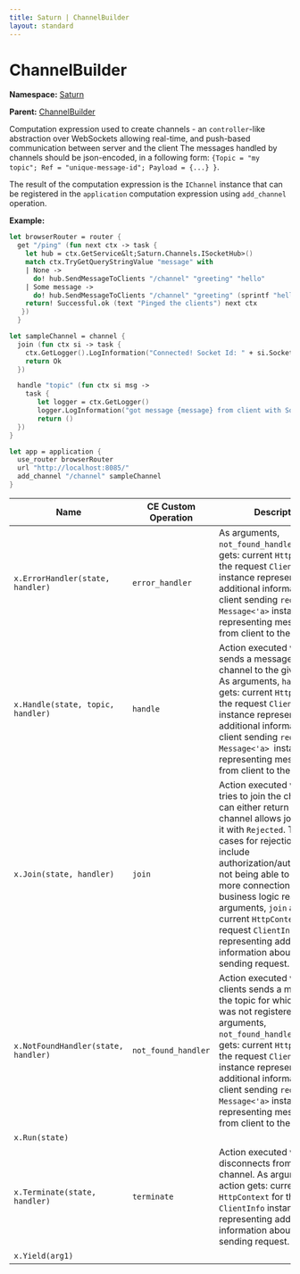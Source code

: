 ```yaml
---
title: Saturn | ChannelBuilder
layout: standard
---
```


# ChannelBuilder

**Namespace:** [Saturn](./saturn.html)

**Parent:** [ChannelBuilder](./saturn-channelbuilder.html)

Computation expression used to create channels - an `controller`-like abstraction over WebSockets allowing real-time, and push-based communication between server and the client The messages handled by channels should be json-encoded, in a following form: `{Topic = "my topic"; Ref = "unique-message-id"; Payload = {...} }`.

The result of the computation expression is the `IChannel` instance that can be registered in the `application` computation expression using `add_channel` operation.

**Example:**

```fsharp
let browserRouter = router {
  get "/ping" (fun next ctx -> task {
    let hub = ctx.GetService&lt;Saturn.Channels.ISocketHub>()
    match ctx.TryGetQueryStringValue "message" with
    | None ->
      do! hub.SendMessageToClients "/channel" "greeting" "hello"
    | Some message ->
      do! hub.SendMessageToClients "/channel" "greeting" (sprintf "hello, %s" message)
    return! Successful.ok (text "Pinged the clients") next ctx
   })
  }

let sampleChannel = channel {
  join (fun ctx si -> task {
    ctx.GetLogger().LogInformation("Connected! Socket Id: " + si.SocketId.ToString())
    return Ok
  })

  handle "topic" (fun ctx si msg ->
    task {
       let logger = ctx.GetLogger()
       logger.LogInformation("got message {message} from client with Socket Id: {socketId}", msg, si.SocketId)
       return ()
  })
}

let app = application {
  use_router browserRouter
  url "http://localhost:8085/"
  add_channel "/channel" sampleChannel
}
```

| Name                                | CE Custom Operation | Description                                                                                                                                                                                                                                                                                                                                                                                                                                              | Implementation Link                                                                           |
|-------------------------------------|---------------------|----------------------------------------------------------------------------------------------------------------------------------------------------------------------------------------------------------------------------------------------------------------------------------------------------------------------------------------------------------------------------------------------------------------------------------------------------------|-----------------------------------------------------------------------------------------------|
| `x.ErrorHandler(state, handler)`    | `error_handler`     | As arguments, `not_found_handler` action gets: current `HttpContext` for the request `ClientInfo` instance representing additional information about client sending `request * Message<'a>` instance representing message sent from client to the channel.                                                                                                                                                                                               | [link](https://github.com/SaturnFramework/Saturn/tree/master/src/Saturn/Channels.fs#L264-264) |
| `x.Handle(state, topic, handler)`   | `handle`            | Action executed when client sends a message to the channel to the given topic. As arguments, `handle` action gets: current `HttpContext` for the request `ClientInfo` instance representing additional information about client sending `request * Message<'a> `instance representing message sent from client to the channel                                                                                                                            | [link](https://github.com/SaturnFramework/Saturn/tree/master/src/Saturn/Channels.fs#L232-232) |
| `x.Join(state, handler)`            | `join`              | Action executed when client tries to join the channel. You can either return `Ok` if channel allows join, or reject it with `Rejected`. Typical cases for rejection may include authorization/authentication, not being able to handle more connections or other business logic reasons. As arguments, `join` action gets: current `HttpContext` for the request `ClientInfo` instance representing additional information about client sending request. | [link](https://github.com/SaturnFramework/Saturn/tree/master/src/Saturn/Channels.fs#L222-222) |
| `x.NotFoundHandler(state, handler)` | `not_found_handler` | Action executed when clients sends a message to the topic for which `handle` was not registered. As arguments, `not_found_handler` action gets: current `HttpContext` for the request `ClientInfo` instance representing additional information about client sending `request * Message<'a>` instance representing message sent from client to the channel.                                                                                              | [link](https://github.com/SaturnFramework/Saturn/tree/master/src/Saturn/Channels.fs#L255-255) |
| `x.Run(state)`                      |                     |                                                                                                                                                                                                                                                                                                                                                                                                                                                          | [link](https://github.com/SaturnFramework/Saturn/tree/master/src/Saturn/Channels.fs#L267-267) |
| `x.Terminate(state, handler)`       | `terminate`         | Action executed when client disconnects from the channel. As arguments, `join` action gets: current `HttpContext` for the request `ClientInfo` instance representing additional information about client sending request.                                                                                                                                                                                                                                | [link](https://github.com/SaturnFramework/Saturn/tree/master/src/Saturn/Channels.fs#L245-245) |
| `x.Yield(arg1)`                     |                     |                                                                                                                                                                                                                                                                                                                                                                                                                                                          | [link](https://github.com/SaturnFramework/Saturn/tree/master/src/Saturn/Channels.fs#L210-210) |
